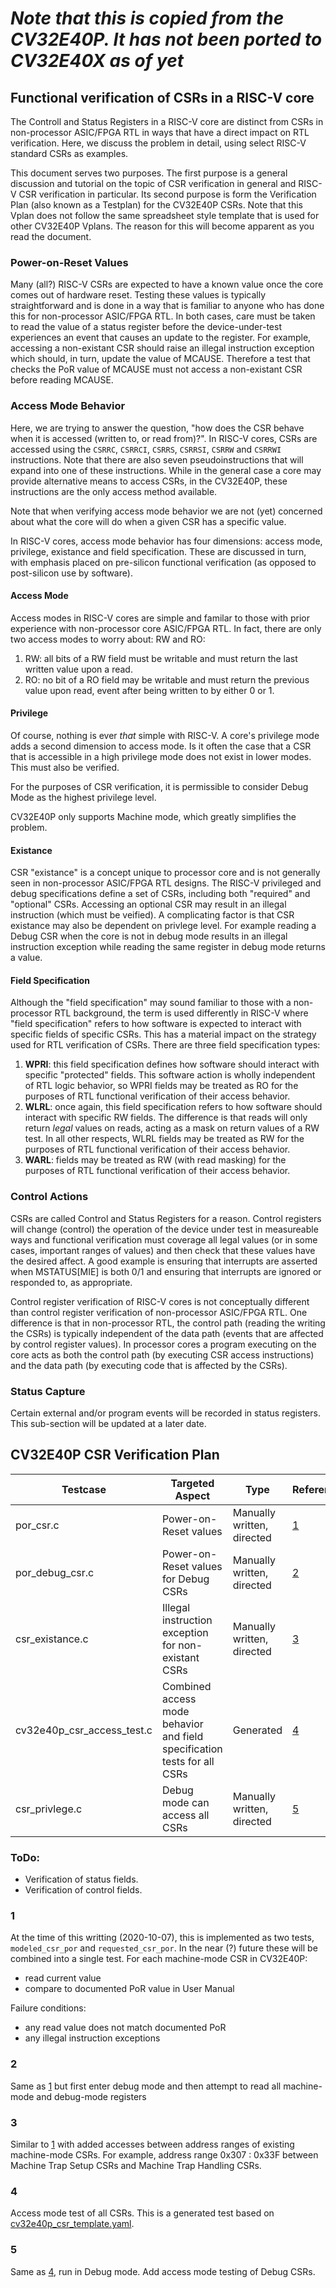 
# *Note that this is copied from the CV32E40P.  It has not been ported to CV32E40X as of yet* 

## Functional verification of CSRs in a RISC-V core
The Controll and Status Registers in a RISC-V core are distinct from CSRs in
non-processor ASIC/FPGA RTL in ways that have a direct impact on RTL
verification.  Here, we discuss the problem in detail, using select RISC-V
standard CSRs as examples.

This document serves two purposes.  The first purpose is a general discussion
and tutorial on the topic of CSR verification in general and RISC-V CSR
verification in particular.   Its second purpose is form the Verification Plan
(also known as a Testplan) for the CV32E40P CSRs.   Note that this Vplan does
not follow the same spreadsheet style template that is used for other CV32E40P
Vplans.   The reason for this will become apparent as you read the document.

### Power-on-Reset Values

Many (all?) RISC-V CSRs are expected to have a known value once the core comes
out of hardware reset.  Testing these values is typically straightforward and
is done in a way that is familiar to anyone who has done this for non-processor
ASIC/FPGA RTL.  In both cases, care must be taken to read the value of a status
register before the device-under-test experiences an event that causes an update
to the register.  For example, accessing a non-existant CSR should raise an
illegal instruction exception which should, in turn, update the value of MCAUSE.
Therefore a test that checks the PoR value of MCAUSE must not access a non-existant
CSR before reading MCAUSE.

### Access Mode Behavior

Here, we are trying to answer the question, "how does the CSR behave when it is
accessed (written to, or read from)?".  In RISC-V cores, CSRs are accessed using
the `CSRRC`, `CSRRCI`, `CSRRS`, `CSRRSI`, `CSRRW` and `CSRRWI` instructions.  Note
that there are also seven pseudoinstructions that will expand into one of these
instructions.  While in the general case a core may provide alternative means to
access CSRs, in the CV32E40P, these instructions are the only access method available.

Note that when verifying access mode behavior we are not (yet) concerned about
what the core will do when a given CSR has a specific value.

In RISC-V cores, access mode behavior has four dimensions: access mode,
privilege, existance and field specification.  These are discussed in turn,
with emphasis placed on pre-silicon functional verification (as opposed to 
post-silicon use by software).

#### Access Mode

Access modes in RISC-V cores are simple and familar to those with prior experience
with non-processor core ASIC/FPGA RTL.  In fact, there are only two access modes
to worry about: RW and RO:

1. RW: all bits of a RW field must be writable and must return the last written
value upon a read.
2. RO: no bit of a RO field may be writable and must return the previous value upon
read, event after being written to by either 0 or 1.

#### Privilege

Of course, nothing is ever _that_ simple with RISC-V.  A core's privilege mode adds
a second dimension to access mode.  Is it often the case that a CSR that is
accessible in a high privilege mode does not exist in lower modes. This must also
be verified.

For the purposes of CSR verification, it is permissible to consider Debug Mode as
the highest privilege level.

CV32E40P only supports Machine mode, which greatly simplifies the problem.

#### Existance

CSR "existance" is a concept unique to processor core and is not generally seen in
non-processor ASIC/FPGA RTL designs.  The RISC-V privileged and debug specifications
define a set of CSRs, including both "required" and "optional" CSRs.  Accessing an
optional CSR may result in an illegal instruction (which must be veified).  A
complicating factor is that CSR existance may also be dependent on privlege level.
For example reading a Debug CSR when the core is not in debug mode results in an
illegal instruction exception while reading the same register in debug mode
returns a value.

#### Field Specification

Although the "field specification" may sound familiar to those with a
non-processor RTL background, the term is used differently in RISC-V where
"field specification" refers to how software is expected to interact with
specific fields of specific CSRs.  This has a material impact on the strategy
used for RTL verification of CSRs.  There are three field specification types:

1. **WPRI**: this field specification defines how software should interact
with specific "protected" fields.  This software action is wholly independent of RTL
logic behavior, so WPRI fields may be treated as RO for the purposes of RTL
functional verification of their access behavior.
2. **WLRL**: once again, this field specification refers to how software should
interact with specific RW fields.  The difference is that reads will only return
_legal_ values on reads, acting as a mask on return values of a RW test.  In all
other respects, WLRL fields may be treated as RW for the purposes of RTL
functional verification of their access behavior.
3. **WARL**: fields may be treated as RW (with read masking) for the purposes of RTL functional
verification of their access behavior.


### Control Actions

CSRs are called Control and Status Registers for a reason.  Control registers will
change (control) the operation of the device under test in measureable ways and functional
verification must coverage all legal values (or in some cases, important ranges of
values) and then check that these values have the desired affect.  A good example
is ensuring that interrupts are asserted when MSTATUS[MIE] is both 0/1 and ensuring
that interrupts are ignored or responded to, as appropriate.

Control register verification of RISC-V cores is not conceptually different than 
control register verification of non-processor ASIC/FPGA RTL.  One difference is
that in non-processor RTL, the control path (reading the writing the CSRs) is
typically independent of the data path (events that are affected by control
register values).  In processor cores a program executing on the core acts as both
the control path (by executing CSR access instructions) and the data path (by
executing code that is affected by the CSRs).

### Status Capture

Certain external and/or program events will be recorded in status registers.
This sub-section will be updated at a later date.

## CV32E40P CSR Verification Plan

| Testcase | Targeted Aspect | Type | Reference | Status |
|----------|-----------------|------|-----------|--------|
| por\_csr.c | Power-on-Reset values | Manually written, directed | [1](#1) | Complete |
| por\_debug\_csr.c | Power-on-Reset values for Debug CSRs | Manually written, directed | [2](#2) | |
| csr\_existance.c | Illegal instruction exception for non-existant CSRs | Manually written, directed | [3](#3) | |
| cv32e40p_csr\_access_test.c | Combined access mode behavior and field specification tests for all CSRs | Generated | [4](#4) | Under development |
| csr\_privlege.c | Debug mode can access all CSRs | Manually written, directed | [5](#5) | |

### ToDo:

* Verification of status fields.
* Verification of control fields.

### 1
At the time of this writting (2020-10-07), this is implemented as two tests, `modeled_csr_por` and `requested_csr_por`.  In the near (?) future these will be combined into a single test.  For each machine-mode CSR in CV32E40P:
- read current value
- compare to documented PoR value in User Manual

Failure conditions:
- any read value does not match documented PoR
- any illegal instruction exceptions

### 2
Same as [1](#1) but first enter debug mode and then attempt to read all
machine-mode and debug-mode registers

### 3
Similar to [1](#1) with added accesses between address ranges of existing
machine-mode CSRs.  For example, address range 0x307 : 0x33F between Machine
Trap Setup CSRs and Machine Trap Handling CSRs.

### 4
Access mode test of all CSRs.  This is a generated test based on [cv32e40p_csr_template.yaml](https://github.com/openhwgroup/core-v-verif/blob/master/vendor_lib/google/corev-dv/cv32e40p_csr_template.yaml).

### 5
Same as [4](#4), run in Debug mode.  Add access mode testing of Debug CSRs.
